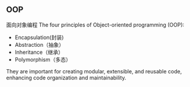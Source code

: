 ## OOP 
 
面向对象编程
The four principles of Object-oriented programming (OOP): 

- Encapsulation(封装)
- Abstraction（抽象）
- Inheritance（继承）
- Polymorphism（多态）

They are important for creating modular, extensible, and reusable code, enhancing code organization and maintainability.